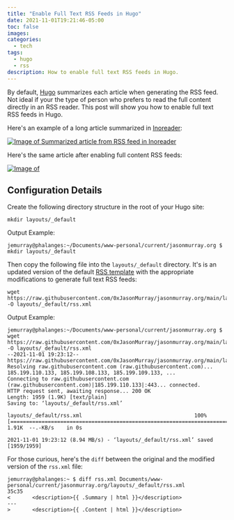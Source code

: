 ```yaml
---
title: "Enable Full Text RSS Feeds in Hugo"
date: 2021-11-01T19:21:46-05:00
toc: false
images:
categories:
  - tech
tags: 
  - hugo
  - rss
description: How to enable full text RSS feeds in Hugo.
---
```


By default, [Hugo](https://gohugo.io/) summarizes each article when generating the RSS feed. Not ideal if your the type of person who prefers to read the full content directly in an RSS reader.  This post will show you how to enable full text RSS feeds in Hugo.

Here's an example of a long article summarized in [Inoreader](https://www.inoreader.com/):

[![Image of Summarized article from RSS feed in Inoreader](/images/2021-11-01-19-39-24.png)](/images/2021-11-01-19-39-24.png)


Here's the same article after enabling full content RSS feeds:

[![Image of ](/images/2021-11-01-20-21-17.png)](/images/2021-11-01-20-21-17.png)


## Configuration Details

Create the following directory structure in the root of your Hugo site:

```text
mkdir layouts/_default
```

Output Example:

```
jemurray@phalanges:~/Documents/www-personal/current/jasonmurray.org $ mkdir layouts/_default
```

Then copy the following file into the `layouts/_default` directory.  It's is an updated version of the default [RSS template](https://raw.githubusercontent.com/gohugoio/hugo/master/tpl/tplimpl/embedded/templates/_default/rss.xml) with the appropriate modifications to generate full text RSS feeds:

```text
wget https://raw.githubusercontent.com/0xJasonMurray/jasonmurray.org/main/layouts/_default/rss.xml -O layouts/_default/rss.xml
```

Output Example:

```
jemurray@phalanges:~/Documents/www-personal/current/jasonmurray.org $ wget https://raw.githubusercontent.com/0xJasonMurray/jasonmurray.org/main/layouts/_default/rss.xml -O layouts/_default/rss.xml
--2021-11-01 19:23:12--  https://raw.githubusercontent.com/0xJasonMurray/jasonmurray.org/main/layouts/_default/rss.xml
Resolving raw.githubusercontent.com (raw.githubusercontent.com)... 185.199.110.133, 185.199.108.133, 185.199.109.133, ...
Connecting to raw.githubusercontent.com (raw.githubusercontent.com)|185.199.110.133|:443... connected.
HTTP request sent, awaiting response... 200 OK
Length: 1959 (1.9K) [text/plain]
Saving to: ‘layouts/_default/rss.xml’

layouts/_default/rss.xml                                    100%[=========================================================================================================================================>]   1.91K  --.-KB/s    in 0s

2021-11-01 19:23:12 (8.94 MB/s) - ‘layouts/_default/rss.xml’ saved [1959/1959]
```

For those curious, here's the `diff` between the original and the modified version of the `rss.xml` file:

```
jemurray@phalanges:~ $ diff rss.xml Documents/www-personal/current/jasonmurray.org/layouts/_default/rss.xml
35c35
<       <description>{{ .Summary | html }}</description>
---
>       <description>{{ .Content | html }}</description>
```